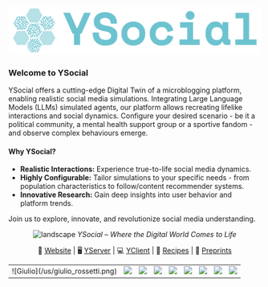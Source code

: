 ![img_1.png](Ysocial.png)

### Welcome to YSocial

YSocial offers a cutting-edge Digital Twin of a microblogging platform, enabling realistic social media simulations. 
Integrating Large Language Models (LLMs) simulated agents, our platform allows recreating lifelike interactions and social dynamics.
Configure your desired scenario - be it a political community, a mental health support group or a sportive fandom  - and observe complex behaviours emerge.

#### Why YSocial?
- **Realistic Interactions:** Experience true-to-life social media dynamics.
- **Highly Configurable:** Tailor simulations to your specific needs - from population characteristics to follow/content recommender systems.
- **Innovative Research:** Gain deep insights into user behavior and platform trends.

Join us to explore, innovate, and revolutionize social media understanding.

<div align="center">

![landscape](landscape.png)
*YSocial – Where the Digital World Comes to Life*

</div>



<div align="center">

 🤖 [Website](http://YSocialTwin.github.io) | 🖥️ [YServer](https://github.com/YSocialTwin/YServer) | 💻 [YClient](https://github.com/YSocialTwin/YClient) | 📙 [Recipes](https://github.com/YSocialTwin/Scenario_recipes) | 📕 [Preprints](#)
 
</div>

<table>
<tr>
 <td> ![Giulio](/us/giulio_rossetti.png) </td>
 <td><img src="./us/massimo_stella.png"></td>
 <td><img src="./us/remy_cazabet.png"></td>
 <td><img src="./us/katherine_abramski.png"></td>
  <td><img src="./us/erica_cau.png"></td>
 <td><img src="./us/salvatore_citraro.png"></td>
 <td><img src="/blob/main/us/andrea_failla.png"></td>
 <td><img src="./us/virginia_morini.png"></td>
 <td><img src="./us/valentina_pansanella.png"></td>
</tr>
 
</table>
